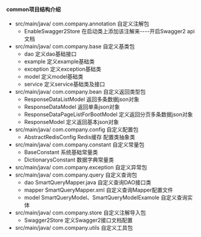 #### common项目结构介绍
- src/main/java/ com.company.annotation 自定义注解包
	+ EnableSwagger2Store 在启动类上添加该注解来----开启Swagger2 api文档
- src/main/java/ com.company.base 自定义基类包
	+ dao 定义dao基础接口
	+ example 定义example基础类
	+ exception 定义exception基础类
	+ model	定义model基础类
	+ service 定义service基础类及接口
- src/main/java/ com.company.bean 自定义返回类型包
	+ ResponseDataListModel 返回多条数据json对象
	+ ResponseDataModel 返回单条json对象 
	+ ResponseDataPageListForBootModel 定义返回分页多条数据json对象
	+ ResponseModel	定义返回基本json对象
- src/main/java/ com.company.config 自定义配置包
	+ AbstractRedisConfig Redis缓存 配置类抽象类
- src/main/java/ com.company.constant 自定义常量包
	+ BaseConstant 系统基础常量类
	+ DictionarysConstant 数据字典常量类
- src/main/java/ com.company.exception 自定义异常包
- src/main/java/ com.company.query 自定义查询包
	+ dao	SmartQueryMapper.java	自定义查询DAO接口类
	+ mapper	SmartQueryMapper.xml	自定义查询Mapper配置文件
	+ model	SmartQueryModel、SmartQueryModelExamole	自定义查询实体
- src/main/java/ com.company.store 自定义注解导入包
	+ Swagger2Store 定义Swagger2接口文档配置
- src/main/java/ com.company.utils 自定义工具包